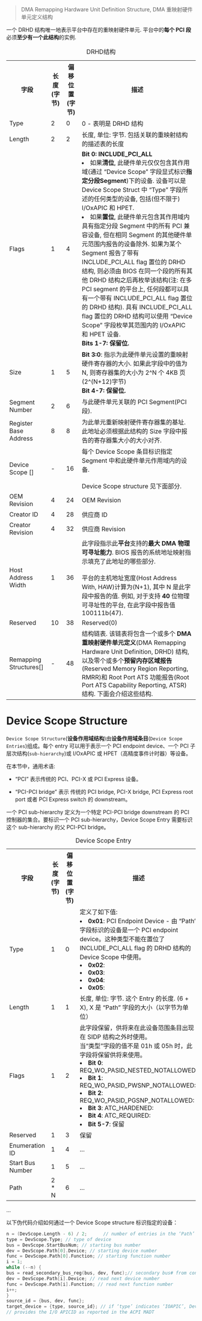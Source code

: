 
> DMA Remapping Hardware Unit Definition Structure, DMA 重映射硬件单元定义结构

一个 DRHD 结构唯一地表示平台中存在的重映射硬件单元. 平台中的**每个 PCI 段**必须**至少有一个此结构**的实例.

<table style="width:100%">
<caption>DRHD结构</caption>
  <tr>
    <th>
    字段
    </th>
    <th>
    长度(字节)
    </th>
    <th>
    偏移位置(字节)
    </th>
    <th>
    描述
    </th>
  </tr>
  <tr>
    <td>
    Type
    </td>
    <td>
    2
    </td>
    <td>
    0
    </td>
    <td>
    0 - 表明是 DRHD 结构
    </td>
  </tr>
  <tr>
    <td>
    Length
    </td>
    <td>
    2
    </td>
    <td>
    2
    </td>
    <td>
    长度, 单位: 字节. 包括关联的重映射结构的描述表的长度
    </td>
  </tr>
  <tr>
    <td>
    Flags
    </td>
    <td>
    1
    </td>
    <td>
    4
    </td>
    <td>
    <b>Bit 0: INCLUDE_PCI_ALL</b><br>
    <li>如果<b>清位</b>, 此硬件单元仅仅包含其作用域(通过 “Device Scope” 字段显式标识<b>指定分段Segment</b>)下的设备. 设备可以是 Device Scope Struct 中 “Type” 字段所述的任何类型的设备, 包括(但不限于) I/OxAPIC 和 HPET. </li>
    <li>如果<b>置位</b>, 此硬件单元包含其作用域内具有指定分段 Segment 中的所有 PCI 兼容设备, 但在相同 Segment 的其他硬件单元范围内报告的设备除外. 如果为某个 Segment 报告了带有 INCLUDE_PCI_ALL flag 置位的 DRHD 结构, 则必须由 BIOS 在同一个段的所有其他 DRHD 结构之后再枚举该结构(注: 在多 PCI segment 的平台上, 任何段都可以具有一个带有 INCLUDE_PCI_ALL flag 置位的 DRHD 结构). 具有 INCLUDE_PCI_ALL flag 置位的 DRHD 结构可以使用 “Device Scope” 字段枚举其范围内的 I/OxAPIC 和 HPET 设备. </li>
    <b>Bits 1-7: 保留位.</b>
    </td>
  </tr>
  <tr>
    <td>
    Size
    </td>
    <td>
    1
    </td>
    <td>
    5
    </td>
    <td>
    <b>Bit 3:0</b>: 指示为此硬件单元设置的重映射硬件寄存器的大小. 如果此字段中的值为 N, 则寄存器集的大小为 2^N 个 4KB 页(2^(N+12)字节)<br>
    <b>Bit 4-7: 保留位.</b>
    </td>
  </tr>
  <tr>
    <td>
    Segment Number
    </td>
    <td>
    2
    </td>
    <td>
    6
    </td>
    <td>
    与此硬件单元关联的 PCI Segment(PCI 段).
    </td>
  </tr>
  <tr>
    <td>
    Register Base Address
    </td>
    <td>
    8
    </td>
    <td>
    8
    </td>
    <td>
    为此单元重新映射硬件寄存器集的基址. 此地址必须根据此结构的 Size 字段中报告的寄存器集大小的大小对齐.
    </td>
  </tr>
  <tr>
    <td>
    Device Scope []
    </td>
    <td>
    -
    </td>
    <td>
    16
    </td>
    <td>
    每个 Device Scope 条目标识指定 Segment 中和此硬件单元作用域内的设备.<br><br>
    Device Scope structure 见下面部分.
    </td>
  </tr>
  <tr>
    <td>
    OEM Revision
    </td>
    <td>
    4
    </td>
    <td>
    24
    </td>
    <td>
    OEM Revision
    </td>
  </tr>
  <tr>
    <td>
    Creator ID
    </td>
    <td>
    4
    </td>
    <td>
    28
    </td>
    <td>
    供应商 ID
    </td>
  </tr>
  <tr>
    <td>
    Creator Revision
    </td>
    <td>
    4
    </td>
    <td>
    32
    </td>
    <td>
    供应商 Revision
    </td>
  </tr>
  <tr>
    <td>
    Host Address Width
    </td>
    <td>
    1
    </td>
    <td>
    36
    </td>
    <td>
    此字段指示此<b>平台</b>支持的<b>最大 DMA 物理可寻址能力</b>. BIOS 报告的系统地址映射指示填充了此地址的哪些部分.<br><br>
    平台的主机地址宽度(Host Address With, HAW)计算为(N+1), 其中 N 是此字段中报告的值. 例如, 对于支持 <b>40</b> 位物理可寻址性的平台, 在此字段中报告值 100111b(47).
    </td>
  </tr>
  <tr>
    <td>
    Reserved
    </td>
    <td>
    10
    </td>
    <td>
    38
    </td>
    <td>
    Reserved(0)
    </td>
  </tr>
  <tr>
    <td>
    Remapping Structures[]
    </td>
    <td>
    -
    </td>
    <td>
    48
    </td>
    <td>
    结构链表. 该链表将包含一个或多个 <b>DMA 重映射硬件单元定义</b>(DMA Remapping Hardware Unit Definition, DRHD) 结构, 以及零个或多个<b>预留内存区域报告</b>(Reserved Memory Region Reporting, RMRR)和 Root Port ATS 功能报告(Root Port ATS Capability Reporting, ATSR) 结构. 下面会介绍这些结构.
    </td>
  </tr>
</table>

# Device Scope Structure

`Device Scope Structure`(**设备作用域结构**)由**设备作用域条目**(`Device Scope Entries`)组成。每个 entry 可以用于表示一个 PCI endpoint device、一个 PCI 子层次结构(`sub-hierarchy`)或 I/OxAPIC 或 HPET（高精度事件计时器）等设备。

在本节中，通用术语:

* “PCI” 表示传统的 PCI、PCI-X 或 PCI Express 设备。

* “PCI-PCI bridge” 表示 传统的 PCI bridge, PCI-X bridge, PCI Express root port 或者 PCI Express switch 的 downstream。

一个 PCI sub-hierarchy 定义为一个特定 PCI-PCI bridge downstream 的 PCI 控制器的集合。要标识一个 PCI sub-hierarchy，Device Scope Entry 需要标识这个 sub-hierarchy 的父 PCI-PCI bridge。

<table style="width:100%">
<caption>Device Scope Entry</caption>
  <tr>
    <th>
    字段
    </th>
    <th>
    长度(字节)
    </th>
    <th>
    偏移位置(字节)
    </th>
    <th>
    描述
    </th>
  </tr>
  <tr>
    <td>
    Type
    </td>
    <td>
    1
    </td>
    <td>
    0
    </td>
    <td>
    定义了如下值:
    <li><b>0x01</b>: PCI Endpoint Device - 由 “Path” 字段标识的设备是一个 PCI endpoint device。这种类型不能在置位了 INCLUDE_PCI_ALL flag 的 DRHD 结构的 Device Scope 中使用。</li>
    <li><b>0x02</b>: </li>
    <li><b>0x03</b>: </li>
    <li><b>0x04</b>: </li>
    <li><b>0x05</b>: </li>
    </td>
  </tr>
  <tr>
    <td>
    Length
    </td>
    <td>
    1
    </td>
    <td>
    1
    </td>
    <td>
    长度, 单位: 字节. 这个 Entry 的长度. (6 + X), X 是 “Path” 字段的大小（以字节为单位）
    </td>
  </tr>
  <tr>
    <td>
    Flags
    </td>
    <td>
    1
    </td>
    <td>
    2
    </td>
    <td>
    此字段保留，供将来在此设备范围条目出现在 SIDP 结构之外时使用。<br>
    当“类型”字段的值不是 01h 或 05h 时，此字段将保留供将来使用。<br>
    <li><b>Bit 0</b>: REQ_WO_PASID_NESTED_NOTALLOWED: </li>
    <li><b>Bit 1</b>: REQ_WO_PASID_PWSNP_NOTALLOWED: </li>
    <li><b>Bit 2</b>: REQ_WO_PASID_PGSNP_NOTALLOWED: </li>
    <li><b>Bit 3</b>: ATC_HARDENED: </li>
    <li><b>Bit 4</b>: ATC_REQUIRED: </li>
    <li><b>Bit 5-7</b>: 保留</li>
    </td>
  </tr>
  <tr>
    <td>
    Reserved
    </td>
    <td>
    1
    </td>
    <td>
    3
    </td>
    <td>
    保留
    </td>
  </tr>
  <tr>
    <td>
    Enumeration ID
    </td>
    <td>
    1
    </td>
    <td>
    4
    </td>
    <td>
    ...
    </td>
  </tr>
  <tr>
    <td>
    Start Bus Number
    </td>
    <td>
    1
    </td>
    <td>
    5
    </td>
    <td>
    ...
    </td>
  </tr>
  <tr>
    <td>
    Path
    </td>
    <td>
    2 * N
    </td>
    <td>
    6
    </td>
    <td>
    ...
    </td>
  </tr>
</table>

...

以下伪代码介绍如何通过一个 Device Scope structure 标识指定的设备：

```cpp
n = (DevScope.Length - 6) / 2;      // number of entries in the ‘Path’ field
type = DevScope.Type; // type of device
bus = DevScope.StartBusNum; // starting bus number
dev = DevScope.Path[0].Device; // starting device number
func = DevScope.Path[0].Function; // starting function number
i = 1;
while (--n) {
bus = read_secondary_bus_reg(bus, dev, func);// secondary bus# from config reg.
dev = DevScope.Path[i].Device; // read next device number
func = DevScope.Path[i].Function; // read next function number
i++;
}
source_id = {bus, dev, func};
target_device = {type, source_id}; // if ‘type’ indicates ‘IOAPIC’, DevScope.EnumID
// provides the I/O APICID as reported in the ACPI MADT
```